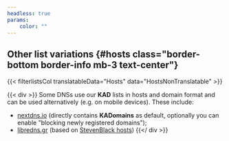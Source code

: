 ```yaml
---
headless: true
params:
    color: ""
---
```

## Other list variations {#hosts class="border-bottom border-info mb-3 text-center"}
{{< filterlistsCol translatableData="Hosts" data="HostsNonTranslatable" >}}

{{< div >}}
Some DNSs use our **KAD** lists in hosts and domain format and can be used alternatively (e.g. on mobile devices). These include:
* [nextdns.io](https://nextdns.io/) (directly contains **KADomains** as default, optionally you can enable "blocking newly registered domains");
* [libredns.gr](https://libredns.gr/) (based on [StevenBlack hosts](https://github.com/StevenBlack/hosts))
{{</ div >}}
